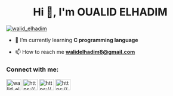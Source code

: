 <h1 align="center">Hi 👋, I'm OUALID ELHADIM</h1>

<p align="left"> <a href="https://twitter.com/walid_elhadim" target="blank"><img src="https://img.shields.io/twitter/follow/walid_elhadim?logo=twitter&style=for-the-badge" alt="walid_elhadim" /></a> </p>

- 🌱 I’m currently learning **C programming language**

- 📫 How to reach me **walidelhadim8@gmail.com**

<h3 align="left">Connect with me:</h3>
<p align="left">
<a href="https://twitter.com/walid_elhadim" target="blank"><img align="center" src="https://raw.githubusercontent.com/rahuldkjain/github-profile-readme-generator/master/src/images/icons/Social/twitter.svg" alt="walid_elhadim" height="30" width="40" /></a>
<a href="https://linkedin.com/in/https://www.linkedin.com/in/walid-elhadim-752a04268" target="blank"><img align="center" src="https://raw.githubusercontent.com/rahuldkjain/github-profile-readme-generator/master/src/images/icons/Social/linked-in-alt.svg" alt="https://www.linkedin.com/in/walid-elhadim-752a04268" height="30" width="40" /></a>
<a href="https://fb.com/https://www.facebook.com/walid.hdm.33" target="blank"><img align="center" src="https://raw.githubusercontent.com/rahuldkjain/github-profile-readme-generator/master/src/images/icons/Social/facebook.svg" alt="https://www.facebook.com/walid.hdm.33" height="30" width="40" /></a>
<a href="https://instagram.com/https://www.instagram.com/walid.hdm/" target="blank"><img align="center" src="https://raw.githubusercontent.com/rahuldkjain/github-profile-readme-
generator/master/src/images/icons/Social/instagram.svg" alt="https://www.instagram.com/walid.hdm/" height="30" width="40" />
</a>
</p>

